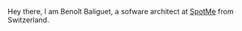 Hey there, I am Benoît Baliguet, a sofware architect at [SpotMe](https://spotme.com) from Switzerland.